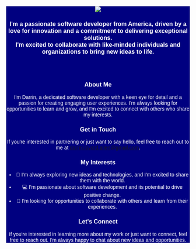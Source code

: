 <div align="center" style="background-color: navy; color: white; font-family: Arial, sans-serif;">

<h1 align="center">
    <img src="https://readme-typing-svg.herokuapp.com/?font=Righteous&size=35&center=true&vCenter=true&width=500&height=70&duration=4000&lines=Hi+I'm+Darrin;+Welcome+to+my+profile!;" />
</h1>

<h3 align="center">
    I'm a passionate software developer from America, driven by a love for innovation and a commitment to delivering exceptional solutions.
    <br>
    I'm excited to collaborate with like-minded individuals and organizations to bring new ideas to life.
</h3>

<br/><br/>

### About Me

I'm Darrin, a dedicated software developer with a keen eye for detail and a passion for creating engaging user experiences. I'm always looking for opportunities to learn and grow, and I'm excited to connect with others who share my interests.

### Get in Touch

If you're interested in partnering or just want to say hello, feel free to reach out to me at [darrin.lovard.allen@gmail.com](mailto:darrin.lovard.allen@gmail.com).

### My Interests

- 🌱 I'm always exploring new ideas and technologies, and I'm excited to share them with the world.
- 💻 I'm passionate about software development and its potential to drive positive change.
- 🤝 I'm looking for opportunities to collaborate with others and learn from their experiences.

### Let's Connect

If you're interested in learning more about my work or just want to connect, feel free to reach out. I'm always happy to chat about new ideas and opportunities.

</div>
